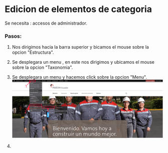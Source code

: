 # Edicion de elementos de categoria

Se necesita : accesos de administrador.

### Pasos:

1. Nos dirigimos hacia la barra superior y bicamos el mouse sobre la opcion "Estructura".
2. Se desplegara un menu , en este nos dirigimos y ubicamos el mouse sobre la opcion "Taxonomia".
3. Se desplegara un menu y hacemos click sobre la opcion "Menu".
   ![](/assets/DeepinScreenshot_select-area_20170926224647.png)

4. 




